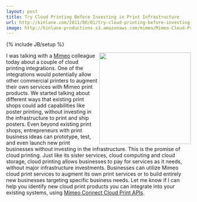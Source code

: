 ```yaml
---
layout: post
title: Try Cloud Printing Before Investing in Print Infrastructure
url: http://kinlane.com/2011/08/01/try-cloud-printing-before-investing-in-print-infrastructure/
image: http://kinlane-productions.s3.amazonaws.com/mimeo/Mimeo-Cloud-Print-1.png
---
```

{% include JB/setup %}
<a title="Mimeo" href="http://www.mimeo.com"><img src="http://kinlane-productions.s3.amazonaws.com/mimeo/Mimeo-Cloud-Print-1.png"  width="250" align="right" /></a>
I was talking with a <a title="Mimeo" href="http://www.mimeo.com">Mimeo</a> colleague today about a couple of cloud printing integrations. One of the integrations would potentially allow other commercial printers to augment their own services with Mimeo print products.
We started talking about different ways that existing print shops could add capabilities like poster printing, without investing in the infrastructure to print and ship posters.
Even beyond existing print shops, entrepreneurs with print business ideas can prototype, test, and even launch new print businesses without investing in the infrastructure.
This is the promise of cloud printing. Just like its sister services, cloud computing and cloud storage, cloud printing allows businesses to pay for services as it needs, without major infrastructure investments.
Businesses can utilize Mimeo cloud print services to augment its own print services or to build entirely new businesses targeting specific business needs.
Let me know if I can help you identify new cloud print products you can integrate into your existing systems, using <a href="http://developer.mimeo.com/">Mimeo Connect Cloud Print APIs</a>.